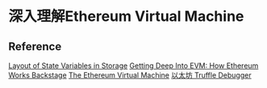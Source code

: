 # 深入理解Ethereum Virtual Machine


## Reference
[Layout of State Variables in Storage](https://solidity.readthedocs.io/en/v0.4.23/miscellaneous.html?ref=hackernoon.com#layout-of-state-variables-in-storage)
[Getting Deep Into EVM: How Ethereum Works Backstage](https://hackernoon.com/getting-deep-into-evm-how-ethereum-works-backstage-ac7efa1f0015)
[The Ethereum Virtual Machine](https://fullstacks.org/materials/ethereumbook/14_evm.html)
[以太坊 Truffle Debugger](https://www.jianshu.com/p/588511ffecb3)
